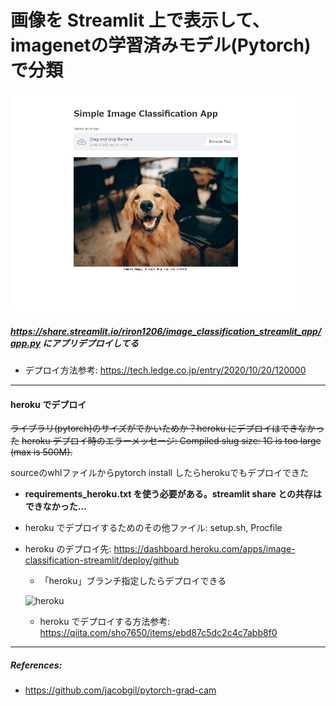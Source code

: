 # 画像を Streamlit 上で表示して、imagenetの学習済みモデル(Pytorch)で分類

<img src="image/app_run.gif" alt="gif" style="zoom:50%;" />


##### https://share.streamlit.io/riron1206/image_classification_streamlit_app/app.py にアプリデプロイしてる

- デプロイ方法参考: https://tech.ledge.co.jp/entry/2020/10/20/120000



-------------------------------------------------------------------------------------------------------------------------------

#### heroku でデプロイ 

~~ライブラリ(pytorch)のサイズがでかいためか？heroku にデプロイはできなかった~~
~~heroku デプロイ時のエラーメッセージ: Compiled slug size: 1G is too large (max is 500M).~~

sourceのwhlファイルからpytorch install したらherokuでもデプロイできた

- **requirements_heroku.txt を使う必要がある。streamlit share との共存はできなかった…**

- heroku でデプロイするためのその他ファイル: setup.sh, Procfile

- heroku のデプロイ先: https://dashboard.heroku.com/apps/image-classification-streamlit/deploy/github

  - 「heroku」ブランチ指定したらデプロイできる

  ![heroku](C:\Users\81908\MyGitHub\image_classification_streamlit_app\image\heroku.png)

  - heroku でデプロイする方法参考: https://qiita.com/sho7650/items/ebd87c5dc2c4c7abb8f0




---------------------------------------------

##### References:
- https://github.com/jacobgil/pytorch-grad-cam

